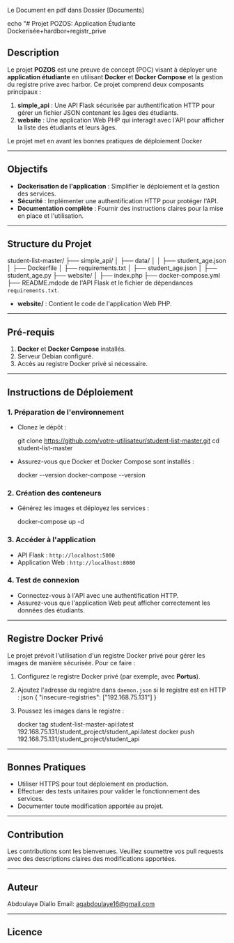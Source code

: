 Le Document en pdf dans Dossier [Documents]

echo "# Projet POZOS: Application Étudiante Dockerisée+hardbor+registr_prive

## Description
Le projet **POZOS** est une preuve de concept (POC) visant à déployer une **application étudiante** en utilisant **Docker** et **Docker Compose** et la gestion du registre prive avec harbor. Ce projet comprend deux composants principaux :

1. **simple_api** : Une API Flask sécurisée par authentification HTTP pour gérer un fichier JSON contenant les âges des étudiants.
2. **website** : Une application Web PHP qui interagit avec l'API pour afficher la liste des étudiants et leurs âges.

Le projet met en avant les bonnes pratiques de déploiement Docker 

---

## Objectifs
- **Dockerisation de l'application** : Simplifier le déploiement et la gestion des services.
- **Sécurité** : Implémenter une authentification HTTP pour protéger l'API.
- **Documentation complète** : Fournir des instructions claires pour la mise en place et l'utilisation.

---

## Structure du Projet

student-list-master/
├── simple_api/
│   ├── data/
│   │   ├── student_age.json
│   ├── Dockerfile
│   ├── requirements.txt
│   ├── student_age.json
│   ├── student_age.py
├── website/
│   ├── index.php
├── docker-compose.yml
├── README.mdode de l'API Flask et le fichier de dépendances `requirements.txt`.
- **website/** : Contient le code de l'application Web PHP.

---

## Pré-requis
1. **Docker** et **Docker Compose** installés.
2. Serveur Debian configuré.
3. Accès au registre Docker privé si nécessaire.

---

## Instructions de Déploiement

### 1. Préparation de l'environnement
- Clonez le dépôt :
  
  git clone https://github.com/votre-utilisateur/student-list-master.git
  cd student-list-master
  

- Assurez-vous que Docker et Docker Compose sont installés :
 
  docker --version
  docker-compose --version
  

### 2. Création des conteneurs
- Générez les images et déployez les services :
  
  docker-compose up -d
  

### 3. Accéder à l'application
- API Flask : `http://localhost:5000`
- Application Web : `http://localhost:8080`

### 4. Test de connexion
- Connectez-vous à l'API avec une authentification HTTP.
- Assurez-vous que l'application Web peut afficher correctement les données des étudiants.

---

## Registre Docker Privé

Le projet prévoit l'utilisation d'un registre Docker privé pour gérer les images de manière sécurisée. Pour ce faire :

1. Configurez le registre Docker privé (par exemple, avec **Portus**).
2. Ajoutez l'adresse du registre dans `daemon.json` si le registre est en HTTP :
   json
   {
     "insecure-registries": ["192.168.75.131"]
   }
   
3. Poussez les images dans le registre :
   
   docker tag student-list-master-api:latest 192.168.75.131/student_project/student_api:latest
   docker push 192.168.75.131/student_project/student_api

   

---

## Bonnes Pratiques
- Utiliser HTTPS pour tout déploiement en production.
- Effectuer des tests unitaires pour valider le fonctionnement des services.
- Documenter toute modification apportée au projet.

---

## Contribution
Les contributions sont les bienvenues. Veuillez soumettre vos pull requests avec des descriptions claires des modifications apportées.

---

## Auteur
Abdoulaye Diallo
Email: agabdoulaye16@gmail.com

---

## Licence

